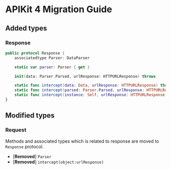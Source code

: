# APIKit 4 Migration Guide


## Added types

### Response

```swift
public protocol Response {
    associatedtype Parser: DataParser

    static var parser: Parser { get }

    init(data: Parser.Parsed, urlResponse: HTTPURLResponse) throws

    static func intercept(data: Data, urlResponse: HTTPURLResponse) throws -> (Data, HTTPURLResponse)
    static func intercept(parsed: Parser.Parsed, urlResponse: HTTPURLResponse) throws -> (Parser.Parsed, HTTPURLResponse)
    static func intercept(instance: Self, urlResponse: HTTPURLResponse) throws -> (Self, HTTPURLResponse)
}
```

## Modified types

### Request

Methods and associated types which is related to response are moved to `Response` protocol.

- [**Removed**] `Parser`
- [**Removed**] `intercept(object:urlResponse)`
